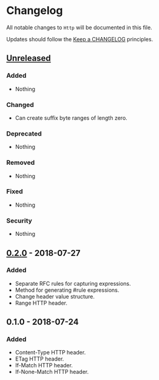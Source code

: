 # Changelog

All notable changes to `Http` will be documented in this file.

Updates should follow the [Keep a CHANGELOG](http://keepachangelog.com/) principles.

## [Unreleased]

### Added
- Nothing

### Changed
- Can create suffix byte ranges of length zero.

### Deprecated
- Nothing

### Removed
- Nothing

### Fixed
- Nothing

### Security
- Nothing

## [0.2.0] - 2018-07-27

### Added
- Separate RFC rules for capturing expressions.
- Method for generating #rule expressions.
- Change header value structure.
- Range HTTP header.

## 0.1.0 - 2018-07-24

### Added
- Content-Type HTTP header.
- ETag HTTP header.
- If-Match HTTP header.
- If-None-Match HTTP header.

[Unreleased]: https://github.com/Stadly/HttpTest/compare/v0.2.0...HEAD
[0.2.0]: https://github.com/Stadly/HttpTest/compare/v0.1.0...v0.2.0
